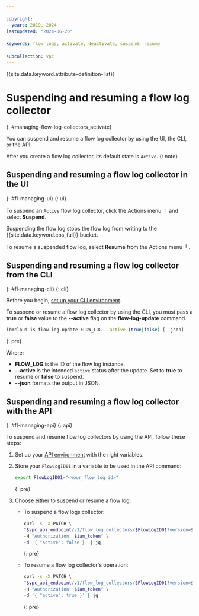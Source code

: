 ```yaml
---

copyright:
  years: 2019, 2024
lastupdated: "2024-06-20"

keywords: flow logs, activate, deactivate, suspend, resume

subcollection: vpc
---
```


{{site.data.keyword.attribute-definition-list}}

# Suspending and resuming a flow log collector
{: #managing-flow-log-collectors_activate}

You can suspend and resume a flow log collector by using the UI, the CLI, or the API.

After you create a flow log collector, its default state is `Active`.
{: note}

## Suspending and resuming a flow log collector in the UI
{: #fl-managing-ui}
{: ui}

To suspend an `Active` flow log collector, click the Actions menu ![Actions menu](images/overflow.png) and select **Suspend**.

Suspending the flow log stops the flow log from writing to the {{site.data.keyword.cos_full}} bucket.

To resume a suspended flow log, select **Resume** from the Actions menu ![Actions menu](images/overflow.png).

## Suspending and resuming a flow log collector from the CLI
{: #fl-managing-cli}
{: cli}

Before you begin, [set up your CLI environment](/docs/vpc?topic=vpc-set-up-environment&interface=cli).

To suspend or resume a flow log collector by using the CLI, you must pass a **true** or **false** value to the **--active** flag on the **flow-log-update** command.

```sh
ibmcloud is flow-log-update FLOW_LOG --active (true|false) [--json]
```
{: pre}

Where:

* **FLOW_LOG** is the ID of the flow log instance.
* **--active** is the intended `active` status after the update. Set to **true** to resume or **false** to suspend.
* **--json** formats the output in JSON.

## Suspending and resuming a flow log collector with the API
{: #fl-managing-api}
{: api}

To suspend and resume flow log collectors by using the API, follow these steps:

1. Set up your [API environment](/docs/vpc?topic=vpc-set-up-environment#api-prerequisites-setup) with the right variables.
1. Store your `FlowLogID01` in a variable to be used in the API command:

   ```sh
   export FlowLogID01="<your_flow_log_id>"
   ```
   {: pre}

1. Choose either to suspend or resume a flow log:

   * To suspend a flow logs collector:

      ```sh
      curl -s -X PATCH \
      "$vpc_api_endpoint/v1/flow_log_collectors/$FlowLogID01?version=$api_version&generation=2" \
      -H "Authorization: $iam_token" \
      -d '{ "active": false }' | jq
      ```
      {: pre}

   * To resume a flow log collector's operation:

      ```sh
      curl -s -X PATCH \
      "$vpc_api_endpoint/v1/flow_log_collectors/$FlowLogID01?version=$api_version&generation=2" \
      -H "Authorization: $iam_token" \
      -d '{ "active": true }' | jq
      ```
      {: pre}

